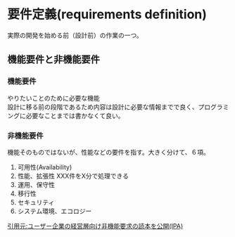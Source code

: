 

# 要件定義(requirements definition)

実際の開発を始める前（設計前）の作業の一つ。

## 機能要件と非機能要件

### 機能要件

やりたいことのために必要な機能  
設計に移る前の段階であるため内容は設計に必要な情報までで良く、プログラミングに必要なことまでは書かなくて良い。

### 非機能要件
 
機能そのものではないが、性能などの要件を指す。大きく分けて、６項。

 1. 可用性(Availability)
 2. 性能、拡張性
  XXX件をX分で処理できる
 3. 運用、保守性
 4. 移行性
 5. セキュリティ
 6. システム環境、エコロジー

[引用元:ユーザー企業の経営層向け非機能要求の読本を公開(IPA)](http://www.ipa.go.jp/sec/reports/20110427.html)


